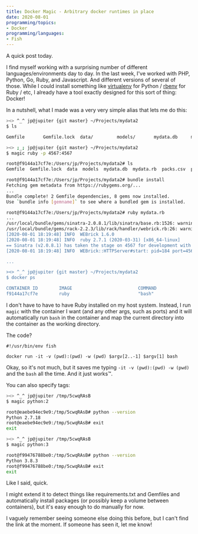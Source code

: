 ```yaml
---
title: Docker Magic - Arbitrary docker runtimes in place
date: 2020-08-01
programming/topics:
- Docker
programming/languages:
- Fish
---
```

A quick post today.

I find myself working with a surprising number of different languages/environments day to day. In the last week, I've worked with PHP, Python, Go, Ruby, and Javascript. And different versions of several of those. While I could install something like [virtualenv](https://virtualenv.pypa.io/en/latest/) for Python / [rbenv](https://github.com/rbenv/rbenv) for Ruby / etc, I already have a tool exactly designed for this sort of thing: Docker!

<!--more-->

In a nutshell, what I made was a very very simple alias that lets me do this:

```bash
><> ^_^ jp@jupiter {git master} ~/Projects/mydata2
$ ls

Gemfile       Gemfile.lock  data/         models/       mydata.db     mydata.rb     packs.csv     public/       routes/       views/

><> ;_; jp@jupiter {git master} ~/Projects/mydata2
$ magic ruby -p 4567:4567

root@f9144a17cf7e:/Users/jp/Projects/mydata2# ls
Gemfile  Gemfile.lock  data  models  mydata.db  mydata.rb  packs.csv  public  routes  views

root@f9144a17cf7e:/Users/jp/Projects/mydata2# bundle install
Fetching gem metadata from https://rubygems.org/...
...
Bundle complete! 2 Gemfile dependencies, 8 gems now installed.
Use `bundle info [gemname]` to see where a bundled gem is installed.

root@f9144a17cf7e:/Users/jp/Projects/mydata2# ruby mydata.rb
...
/usr/local/bundle/gems/sinatra-2.0.8.1/lib/sinatra/base.rb:1526: warning: Using the last argument as keyword parameters is deprecated; maybe ** should be added to the call
/usr/local/bundle/gems/rack-2.2.3/lib/rack/handler/webrick.rb:26: warning: The called method `run' is defined here
[2020-08-01 18:19:48] INFO  WEBrick 1.6.0
[2020-08-01 18:19:48] INFO  ruby 2.7.1 (2020-03-31) [x86_64-linux]
== Sinatra (v2.0.8.1) has taken the stage on 4567 for development with backup from WEBrick
[2020-08-01 18:19:48] INFO  WEBrick::HTTPServer#start: pid=184 port=4567

...

><> ^_^ jp@jupiter {git master} ~/Projects/mydata2
$ docker ps

CONTAINER ID        IMAGE                         COMMAND                  CREATED              STATUS              PORTS                          NAMES
f9144a17cf7e        ruby                          "bash"                   About a minute ago   Up About a minute   0.0.0.0:4567->4567/tcp         strange_faraday
```

I don't have to have to have Ruby installed on my host system. Instead, I run `magic` with the container I want (and any other args, such as ports) and it will automatically run `bash` in the container and map the current directory into the container as the working directory.

The code?

```fish
#!/usr/bin/env fish

docker run -it -v (pwd):(pwd) -w (pwd) $argv[2..-1] $argv[1] bash
```

Okay, so it's not much, but it saves me typing `-it -v (pwd):(pwd) -w (pwd)` and the `bash` all the time. And it just works™. 

You can also specify tags:

```bash
><> ^_^ jp@jupiter /tmp/5cwqRAsB
$ magic python:2

root@eaebe94ec9e9:/tmp/5cwqRAsB# python --version
Python 2.7.18
root@eaebe94ec9e9:/tmp/5cwqRAsB# exit
exit

><> ^_^ jp@jupiter /tmp/5cwqRAsB
$ magic python:3

root@f99476788be0:/tmp/5cwqRAsB# python --version
Python 3.8.3
root@f99476788be0:/tmp/5cwqRAsB# exit
exit
```

Like I said, quick. 

I might extend it to detect things like requirements.txt and Gemfiles and automatically install packages (or possibly keep a volume between containers), but it's easy enough to do manually for now. 

I vaguely remember seeing someone else doing this before, but I can't find the link at the moment. If someone has seen it, let me know!